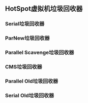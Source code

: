 ## HotSpot虚拟机垃圾回收器



### Serial垃圾回收器



### ParNew垃圾回收器



### Parallel Scavenge垃圾回收器



### CMS垃圾回收器



### Parallel Old垃圾回收器



### Serial Old垃圾回收器

